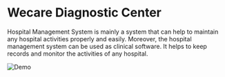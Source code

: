 # Wecare Diagnostic Center
Hospital Management System is mainly a system that can help to maintain any hospital activities properly and easily. Moreover, the hospital management system can be used as clinical software. It helps to keep records and monitor the activities of any hospital.

![Demo](https://user-images.githubusercontent.com/62835101/233303390-a423864f-c5c4-4b6a-80ec-061b2cdd589c.png)



